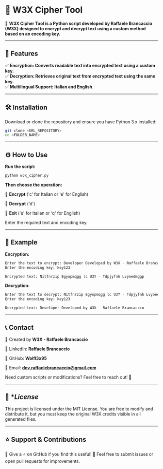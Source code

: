 # 🔐 W3X Cipher Tool

📡 **W3X Cipher Tool is a Python script developed by Raffaele Brancaccio (W3X) designed to encrypt and decrypt text using a custom method based on an encoding key.**

---

## 📜 **Features**
✅ **Encryption: Converts readable text into encrypted text using a custom key.**  
✅ **Decryption: Retrieves original text from encrypted text using the same key.**  
✅ **Multilingual Support: Italian and English.**  

---

## 🛠 **Installation**
Download or clone the repository and ensure you have Python 3.x installed:
```bash
git clone <URL_REPOSITORY>
cd <FOLDER_NAME>
```

---

## ⚙ **How to Use**
**Run the script:**
```bash
python w3x_cipher.py
```

**Then choose the operation:**

📌 **Encrypt** ('c' for Italian or 'e' for English)

📌 **Decrypt** ('d')

📌 **Exit** ('e' for Italian or 'q' for English)

Enter the required text and encoding key.

---

## 📖 **Example**
**Encryption:**
```bash
Enter the text to encrypt: Developer Developed by W3X - Raffaele Brancaccio
Enter the encoding key: key123

Encrypted text: Nitfnrzip Egyopmqgg lc U3Y - Tdpjyfnh Lvyoedmggp
```

**Decryption:**
```bash
Enter the text to decrypt: Nitfnrzip Egyopmqgg lc U3Y - Tdpjyfnh Lvyoedmggp
Enter the encoding key: key123

Decrypted text: Developer Developed by W3X - Raffaele Brancaccio
```

---

## 📞 **Contact**
🔹 Created by **W3X - Raffaele Brancaccio**

🔹 LinkedIn: **Raffaele Brancaccio**

🔹 GitHub: **Wolfl3x95**

🔹 Email: **dev.raffaelebrancaccio@gmail.com**

Need custom scripts or modifications? Feel free to reach out! 🚀

---

## 📜 **License*
This project is licensed under the MIT License.
You are free to modify and distribute it, but you must keep the original W3X credits visible in all generated files.

---

## ⭐ **Support & Contributions**
🔹 Give a ⭐ on GitHub if you find this useful!
🔹 Feel free to submit issues or open pull requests for improvements.
